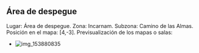 ## Área de despegue
Lugar: Área de despegue.
Zona: Incarnam.
Subzona: Camino de las Almas.
Posición en el mapa: [4,-3].
Previsualización de los mapas o salas:
- ![img_153880835](https://media.discordapp.net/attachments/1115311447145193482/1115329331632279593/153880835.jpg)